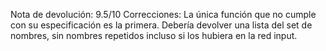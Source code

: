Nota de devolución: 9.5/10
Correcciones: La única función que no cumple con su especificación es la primera. Debería devolver una lista del set de nombres, sin nombres repetidos incluso si los hubiera en la red input.
